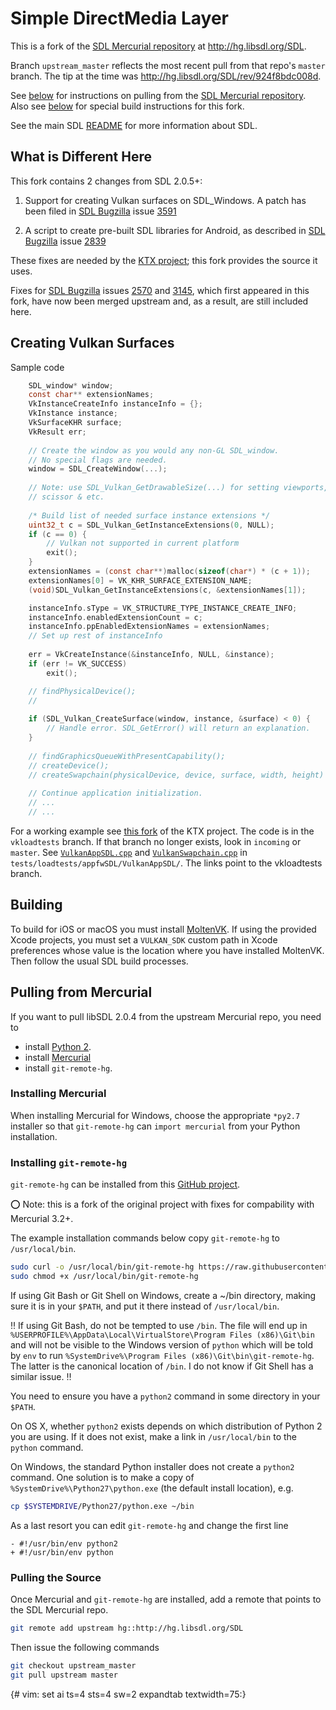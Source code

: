 
Simple DirectMedia Layer 
========================

This is a fork of the [SDL Mercurial repository](http://hg.libsdl.org/SDL) at
http://hg.libsdl.org/SDL.

Branch `upstream_master` reflects the most recent pull from that repo's
`master` branch. The tip at the time was
http://hg.libsdl.org/SDL/rev/924f8bdc008d.

See [below](#pulling-from-mercurial) for instructions on pulling from
the [SDL Mercurial repository](http://hg.libsdl.org/SDL). Also see
[below](#building) for special build instructions for this fork.

See the main SDL [README](docs/README.md) for more information about
SDL.

What is Different Here
----------------------

This fork contains 2 changes from SDL 2.0.5+:

1. Support for creating Vulkan surfaces on SDL_Windows. A patch has been filed in  [SDL Bugzilla](https://bugzilla.libsdl.org/) issue [3591](https://bugzilla.libsdl.org/show_bug.cgi?id=3591)

2. A script to create pre-built SDL libraries for Android, as described in
   [SDL Bugzilla](https://bugzilla.libsdl.org/) issue [2839](https://bugzilla.libsdl.org/show_bug.cgi?id=2839)

These fixes are needed by the
[KTX project](https://github.com/KhronosGroup/KTX); this fork provides
the source it uses.

Fixes for [SDL Bugzilla](https://bugzilla.libsdl.org/) issues
[2570](https://bugzilla.libsdl.org/show_bug.cgi?id=2570) and
[3145](https://bugzilla.libsdl.org/show_bug.cgi?id=3145), which first
appeared in this fork, have now been merged upstream and, as a result, are still included here.

Creating Vulkan Surfaces
------------------------

Sample code

```C
    SDL_window* window;
    const char** extensionNames;
    VkInstanceCreateInfo instanceInfo = {};
    VkInstance instance;
    VkSurfaceKHR surface;
    VkResult err;
    
    // Create the window as you would any non-GL SDL_window.
    // No special flags are needed.
    window = SDL_CreateWindow(...);
    
    // Note: use SDL_Vulkan_GetDrawableSize(...) for setting viewports,
    // scissor & etc.
   
    /* Build list of needed surface instance extensions */
    uint32_t c = SDL_Vulkan_GetInstanceExtensions(0, NULL);
    if (c == 0) {
        // Vulkan not supported in current platform
        exit();
    }
    extensionNames = (const char**)malloc(sizeof(char*) * (c + 1));
    extensionNames[0] = VK_KHR_SURFACE_EXTENSION_NAME;
    (void)SDL_Vulkan_GetInstanceExtensions(c, &extensionNames[1]);

    instanceInfo.sType = VK_STRUCTURE_TYPE_INSTANCE_CREATE_INFO;
    instanceInfo.enabledExtensionCount = c;
    instanceInfo.ppEnabledExtensionNames = extensionNames;
    // Set up rest of instanceInfo
    
    err = VkCreateInstance(&instanceInfo, NULL, &instance);
    if (err != VK_SUCCESS)
        exit();

    // findPhysicalDevice();
    //
    
    if (SDL_Vulkan_CreateSurface(window, instance, &surface) < 0) {
        // Handle error. SDL_GetError() will return an explanation.
    }
    
    // findGraphicsQueueWithPresentCapability();
    // createDevice();
    // createSwapchain(physicalDevice, device, surface, width, height)
    
    // Continue application initialization.
    // ...
    // ...
```
For a working example see [this fork](https://github.com/msc-/KTX) of the KTX project. The code is in the `vkloadtests` branch. If that branch no longer exists, look in `incoming` or `master`. See [`VulkanAppSDL.cpp`](https://github.com/msc-/KTX/blob/vkloadtests/tests/loadtests/appfwSDL/VulkanAppSDL/VulkanAppSDL.cpp) and [`VulkanSwapchain.cpp`](https://github.com/msc-/KTX/blob/vkloadtests/tests/loadtests/appfwSDL/VulkanAppSDL/VulkanSwapchain.cpp) in `tests/loadtests/appfwSDL/VulkanAppSDL/`. The links point to the vkloadtests branch.

Building
--------

To build for iOS or macOS you must install [MoltenVK](https://moltengl.com/moltenvk/). If using the provided Xcode projects, you must set a `VULKAN_SDK` custom path in Xcode preferences whose value is the location where you have installed MoltenVK. Then follow the usual SDL build processes.

Pulling from Mercurial
----------------------

If you want to pull libSDL 2.0.4 from the upstream Mercurial repo,
you need to

* install [Python 2](https://www.python.org/downloads/).
* install [Mercurial](http://mercurial.selenic.com/)
* install `git-remote-hg`.

### Installing Mercurial

When installing Mercurial for Windows, choose the appropriate `*py2.7`
installer so that `git-remote-hg` can `import mercurial` from your
Python installation. 

### Installing `git-remote-hg`

`git-remote-hg` can be installed from this
[GitHub project](https://github.com/fingolfin/git-remote-hg).

:o: Note: this is a fork of the original project with fixes for compability with
Mercurial 3.2+.

The example installation commands below copy `git-remote-hg` to `/usr/local/bin`.
 
```bash
sudo curl -o /usr/local/bin/git-remote-hg https://raw.githubusercontent.com/fingolfin/git-remote-hg/master/git-remote-hg
sudo chmod +x /usr/local/bin/git-remote-hg
```

If using Git Bash or Git Shell on Windows, create a ~/bin directory, making
sure it is in your `$PATH`, and put it there instead of `/usr/local/bin`.

:bangbang: If using Git Bash, do not be tempted to use `/bin`. The file
will end up in
`%USERPROFILE%\AppData\Local\VirtualStore\Program Files (x86)\Git\bin` and
will not be visible to the Windows version of `python` which will be told
by `env` to run `%SystemDrive%\Program Files (x86)\Git\bin\git-remote-hg`.
The latter is the canonical location of `/bin`. I do not know if
Git Shell has a similar issue. :bangbang:

You need to ensure you have a `python2` command in some directory
in your `$PATH`.

On OS X, whether `python2` exists depends on which distribution of Python 2
you are using. If it does not exist, make a link in `/usr/local/bin` to
the `python` command.

On Windows, the standard Python installer does not create a `python2`
command. One solution is to make a copy of
`%SystemDrive%\Python27\python.exe` (the default install location), e.g.

```bash
cp $SYSTEMDRIVE/Python27/python.exe ~/bin
```

As a last resort you can edit `git-remote-hg` and change the
first line

```
- #!/usr/bin/env python2
+ #!/usr/bin/env python
```

### Pulling the Source

Once Mercurial and `git-remote-hg` are installed, add a remote
that points to the SDL Mercurial repo.

```bash
git remote add upstream hg::http://hg.libsdl.org/SDL
```
Then issue the following commands

```bash
git checkout upstream_master
git pull upstream master
```

{# vim: set ai ts=4 sts=4 sw=2 expandtab textwidth=75:}

